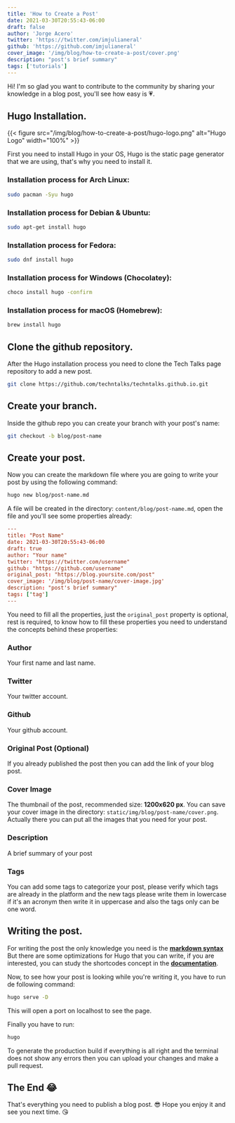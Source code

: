 ```yaml
---
title: 'How to Create a Post'
date: 2021-03-30T20:55:43-06:00
draft: false
author: 'Jorge Acero'
twitter: 'https://twitter.com/imjulianeral'
github: 'https://github.com/imjulianeral'
cover_image: '/img/blog/how-to-create-a-post/cover.png'
description: "post's brief summary"
tags: ['tutorials']
---
```


Hi! I'm so glad you want to contribute to the community by sharing your knowledge in a blog post, you'll see how easy is 💗.

## Hugo Installation.

{{< figure src="/img/blog/how-to-create-a-post/hugo-logo.png" alt="Hugo Logo" width="100%" >}}

First you need to install Hugo in your OS, Hugo is the static page generator that we are using, that's why you need to install it.

### Installation process for Arch Linux:

```bash
sudo pacman -Syu hugo
```

### Installation process for Debian & Ubuntu:

```bash
sudo apt-get install hugo
```

### Installation process for Fedora:

```bash
sudo dnf install hugo
```

### Installation process for Windows (Chocolatey):

```bash
choco install hugo -confirm
```

### Installation process for macOS (Homebrew):

```bash
brew install hugo
```

## Clone the github repository.

After the Hugo installation process you need to clone the Tech Talks page repository to add a new post.

```bash
git clone https://github.com/techntalks/techntalks.github.io.git
```

## Create your branch.

Inside the github repo you can create your branch with your post's name:

```bash
git checkout -b blog/post-name
```

## Create your post.

Now you can create the markdown file where you are going to write your post by using the following command:

```bash
hugo new blog/post-name.md
```

A file will be created in the directory: `content/blog/post-name.md`, open the file and you'll see some properties already:

```toml
---
title: "Post Name"
date: 2021-03-30T20:55:43-06:00
draft: true
author: "Your name"
twitter: "https://twitter.com/username"
github: "https://github.com/username"
original_post: "https://blog.yoursite.com/post"
cover_image: '/img/blog/post-name/cover-image.jpg'
description: "post's brief summary"
tags: ['tag']
---
```

You need to fill all the properties, just the `original_post` property is optional, rest is required, to know how to fill these properties you need to understand the concepts behind these properties:

### Author

Your first name and last name.

### Twitter

Your twitter account.

### Github

Your github account.

### Original Post (Optional)

If you already published the post then you can add the link of your blog post.

### Cover Image

The thumbnail of the post, recommended size: **1200x620 px**.
You can save your cover image in the directory: `static/img/blog/post-name/cover.png`. Actually there you can put all the images that you need for your post.

### Description

A brief summary of your post

### Tags

You can add some tags to categorize your post, please verify which tags are already in the platform and the new tags please write them in lowercase if it's an acronym then write it in uppercase and also the tags only can be one word.

## Writing the post.

For writing the post the only knowledge you need is the **[markdown syntax](https://www.markdownguide.org/basic-syntax/)** But there are some optimizations for Hugo that you can write, if you are interested, you can study the shortcodes concept in the **[documentation](https://www.markdownguide.org/basic-syntax/)**.

Now, to see how your post is looking while you're writing it, you have to run de following command:

```bash
hugo serve -D
```

This will open a port on localhost to see the page.

Finally you have to run:

```bash
hugo
```

To generate the production build if everything is all right and the terminal does not show any errors then you can upload your changes and make a pull request.

## The End 😂

That's everything you need to publish a blog post. 😎
Hope you enjoy it and see you next time. 😘
